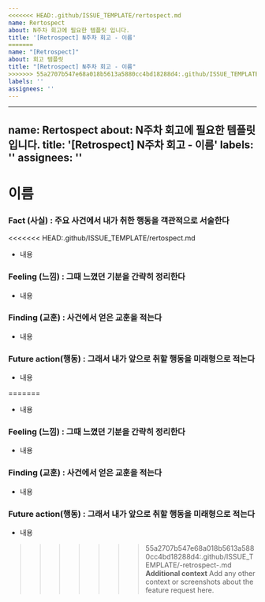 ```yaml
---
<<<<<<< HEAD:.github/ISSUE_TEMPLATE/rertospect.md
name: Rertospect
about: N주차 회고에 필요한 템플릿 입니다.
title: '[Retrospect] N주차 회고 - 이름'
=======
name: "[Retrospect]"
about: 회고 템플릿
title: "[Retrospect] N주차 회고 - 이름"
>>>>>>> 55a2707b547e68a018b5613a5880cc4bd18288d4:.github/ISSUE_TEMPLATE/-retrospect-.md
labels: ''
assignees: ''
---
```


---
name: Rertospect
about: N주차 회고에 필요한 템플릿 입니다.
title: '[Retrospect] N주차 회고 - 이름'
labels: ''
assignees: ''
---
# 이름
### Fact (사실) : 주요 사건에서 내가 취한 행동을 객관적으로 서술한다
<<<<<<< HEAD:.github/ISSUE_TEMPLATE/rertospect.md

- 내용

### Feeling (느낌) : 그때 느꼈던 기분을 간략히 정리한다

- 내용

### Finding (교훈) : 사건에서 얻은 교훈을 적는다

- 내용

### Future action(행동) : 그래서 내가 앞으로 취할 행동을 미래형으로 적는다

- 내용

=======
- 내용
### Feeling (느낌) : 그때 느꼈던 기분을 간략히 정리한다
- 내용
### Finding (교훈) : 사건에서 얻은 교훈을 적는다
- 내용
### Future action(행동) : 그래서 내가 앞으로 취할 행동을 미래형으로 적는다
- 내용
>>>>>>> 55a2707b547e68a018b5613a5880cc4bd18288d4:.github/ISSUE_TEMPLATE/-retrospect-.md
**Additional context**
Add any other context or screenshots about the feature request here.
